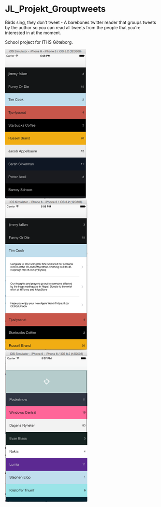 # JL_Projekt_Grouptweets

Birds sing, they don't tweet - A barebones twitter reader that groups tweets by the author so you can read all tweets from the people that you're interested in at the moment.

School project for ITHS Göteborg.

![screenshot](/img/screenshot1.png?raw=true)
![screenshot](/img/screenshot2.png?raw=true)
![screenshot](/img/screenshot3.png?raw=true)